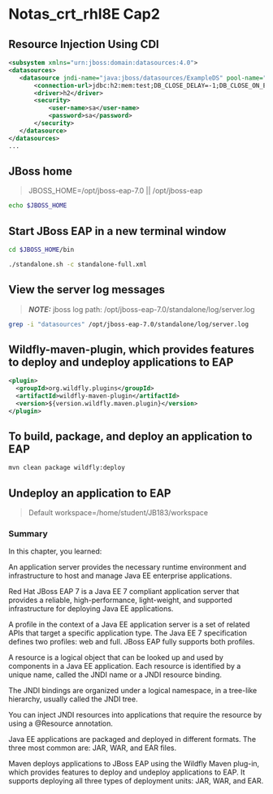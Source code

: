 # Notas_crt_rhl8E Cap2

## Resource Injection Using CDI

```xml
<subsystem xmlns="urn:jboss:domain:datasources:4.0">
<datasources>
   <datasource jndi-name="java:jboss/datasources/ExampleDS" pool-name="ExampleDS" enabled="true" use-java-context="true">
       <connection-url>jdbc:h2:mem:test;DB_CLOSE_DELAY=-1;DB_CLOSE_ON_EXIT=FALSE</connection-url>
       <driver>h2</driver>
       <security>
           <user-name>sa</user-name>
           <password>sa</password>
       </security>
   </datasource>
</datasources>
...
```
## JBoss home

> JBOSS_HOME=/opt/jboss-eap-7.0 || /opt/jboss-eap

```sh
echo $JBOSS_HOME
```

## Start JBoss EAP in a new terminal window

```sh
cd $JBOSS_HOME/bin

./standalone.sh -c standalone-full.xml
```

## View the server log messages

>***_NOTE:_*** 
jboss log path: /opt/jboss-eap-7.0/standalone/log/server.log

```sh
grep -i "datasources" /opt/jboss-eap-7.0/standalone/log/server.log
```
## Wildfly-maven-plugin, which provides features to deploy and undeploy applications to EAP

```xml
<plugin>
  <groupId>org.wildfly.plugins</groupId>
  <artifactId>wildfly-maven-plugin</artifactId>
  <version>${version.wildfly.maven.plugin}</version>
</plugin>
```

## To build, package, and deploy an application to EAP

```sh
mvn clean package wildfly:deploy
```
## Undeploy an application to EAP


> Default workspace=/home/student/JB183/workspace 

### Summary
In this chapter, you learned:

An application server provides the necessary runtime environment and infrastructure to host and manage Java EE enterprise applications.

Red Hat JBoss EAP 7 is a Java EE 7 compliant application server that provides a reliable, high-performance, light-weight, and supported infrastructure for deploying Java EE applications.

A profile in the context of a Java EE application server is a set of related APIs that target a specific application type. The Java EE 7 specification defines two profiles: web and full. JBoss EAP fully supports both profiles.

A resource is a logical object that can be looked up and used by components in a Java EE application. Each resource is identified by a unique name, called the JNDI name or a JNDI resource binding.

The JNDI bindings are organized under a logical namespace, in a tree-like hierarchy, usually called the JNDI tree.

You can inject JNDI resources into applications that require the resource by using a @Resource annotation.

Java EE applications are packaged and deployed in different formats. The three most common are: JAR, WAR, and EAR files.

Maven deploys applications to JBoss EAP using the Wildfly Maven plug-in, which provides features to deploy and undeploy applications to EAP. It supports deploying all three types of deployment units: JAR, WAR, and EAR.